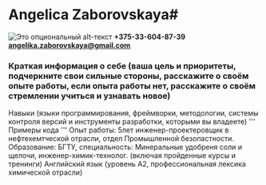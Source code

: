 # Angelica Zaborovskaya#
![Это опциональный alt-текст](/assets/images/markdown/markdown.png)
**+375-33-604-87-39 angelika.zaborovskaya@gmail.com**
### Краткая информация о себе (ваша цель и приоритеты, подчеркните свои сильные стороны, расскажите о своём опыте работы, если опыта работы нет, расскажите о своём стремлении учиться и узнавать новое) ###
Навыки (языки программирования, фреймворки, методологии, системы контроля версий и инструменты разработки, которыми вы владеете)
''' Примеры кода '''
Опыт работы: 5лет инженер-проектеровщик в нефтехемтческой отрасли, отдел Промышленной безопастности.
Образование: БГТУ, специальность: Минеральные удобреня соли и щелочи, инженер-химик-технолог. (включая пройденные курсы и тренинги)
Английский язык (уровень А2, профессиональная лексика химической отрасли)